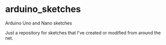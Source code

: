 # arduino_sketches
Arduino Uno and Nano sketches

Just a repository for sketches that I've created or modified from around the net. 
